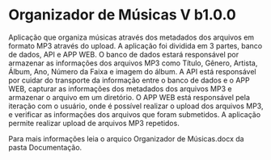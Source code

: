 # Organizador de Músicas V b1.0.0

Aplicação que organiza músicas através dos metadados dos arquivos em formato MP3 através do upload.
A aplicação foi dividida em 3 partes, banco de dados, API e APP WEB.
O banco de dados estará responsável por armazenar as informações dos arquivos MP3 como Título, Gênero, Artista, Álbum, Ano, Número da Faixa e imagem do álbum.
A API está responsável por cuidar do transporte da informação entre o banco de dados e o APP WEB, capturar as informações dos metadados dos arquivos MP3 e armazenar o arquivo em um diretório.
O APP WEB está responsável pela iteração com o usuário, onde é possível realizar o upload dos arquivos MP3, e verificar as informações dos arquivos que foram submetidos.
A aplicação permite realizar upload de arquivos MP3 repetidos.

Para mais informações leia o arquico Organizador de Músicas.docx da pasta Documentação.
